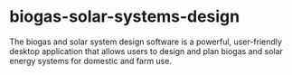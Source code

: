 # biogas-solar-systems-design
The biogas and solar system design software is a powerful, user-friendly desktop application that allows users to design and plan biogas and solar energy systems for domestic and farm use. 
